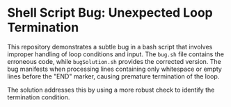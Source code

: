 # Shell Script Bug: Unexpected Loop Termination

This repository demonstrates a subtle bug in a bash script that involves improper handling of loop conditions and input.  The `bug.sh` file contains the erroneous code, while `bugSolution.sh` provides the corrected version.  The bug manifests when processing lines containing only whitespace or empty lines before the "END" marker, causing premature termination of the loop.

The solution addresses this by using a more robust check to identify the termination condition.